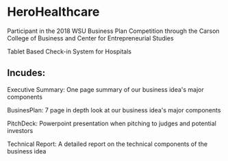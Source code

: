 # HeroHealthcare
Participant in the 2018 WSU Business Plan Competition through the Carson College of Business and Center for Entrepreneurial Studies

Tablet Based Check-in System for Hospitals

## Incudes:
Executive Summary: One page summary of our business idea's major components

BusinesPlan: 7 page in depth look at our business idea's major components

PitchDeck: Powerpoint presentation when pitching to judges and potential investors

Technical Report: A detailed report on the technical components of the business idea



